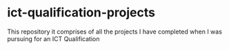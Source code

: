 # ict-qualification-projects
This repository it comprises of all the projects I have completed when I was pursuing for an ICT Qualification
